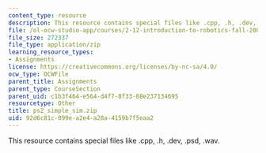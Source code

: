 ```yaml
---
content_type: resource
description: This resource contains special files like .cpp, .h, .dev, .psd, .wav.
file: /ol-ocw-studio-app/courses/2-12-introduction-to-robotics-fall-2005/92d6c81c099ea2e4a28a4159b7f5eaa2_ps2_simple_sim.zip
file_size: 272337
file_type: application/zip
learning_resource_types:
- Assignments
license: https://creativecommons.org/licenses/by-nc-sa/4.0/
ocw_type: OCWFile
parent_title: Assignments
parent_type: CourseSection
parent_uid: c1b3f464-e564-d4f7-8f33-88e237134695
resourcetype: Other
title: ps2_simple_sim.zip
uid: 92d6c81c-099e-a2e4-a28a-4159b7f5eaa2
---
```

This resource contains special files like .cpp, .h, .dev, .psd, .wav.